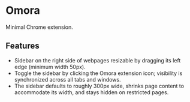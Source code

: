 # Omora

Minimal Chrome extension.

## Features

- Sidebar on the right side of webpages resizable by dragging its left edge (minimum width 50px).
- Toggle the sidebar by clicking the Omora extension icon; visibility
  is synchronized across all tabs and windows.
- The sidebar defaults to roughly 300px wide, shrinks page content to
  accommodate its width, and stays hidden on restricted pages.
